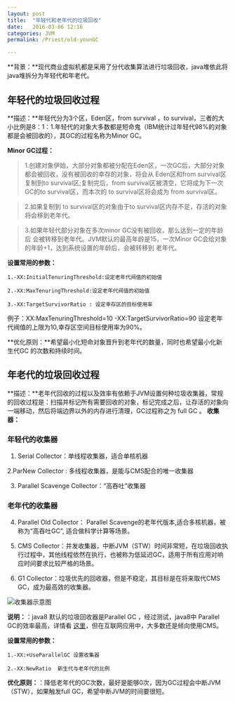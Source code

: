 ```yaml
---
layout: post
title:  "年轻代和老年代的垃圾回收"
date:   2016-03-06 12:16
categories: JVM
permalink: /Priest/old-younGC

---
```



**背景：**现代商业虚拟机都是采用了分代收集算法进行垃圾回收，java堆依此将java堆拆分为年轻代和年老代。

<h2>年轻代的垃圾回收过程</h2>

**描述：**年轻代分为3个区，Eden区，from survival ，to survival，三者的大小比例是8：1：1.年轻代的对象大多数都是短命鬼（IBM统计过年轻代98%的对象都是会被回收的），其GC的过程名称为Minor GC。

**Minor GC过程：**

>1.创建对象伊始，大部分对象都被分配在Eden区，一次GC后，大部分对象都会被回收，没有被回收的幸存的对象，将会从 Eden区和from survival区 复制到to survival区;复制完后，from survival区被清空，它将成为下一次GC的to survival区，而本次的 to survival区将会成为 from survival区。

>2.如果复制到 to survival区的对象由于to survival区内存不足，存活的对象将会移到老年代。

>3.如果年轻代部分对象在多次minor GC没有被回收，那么达到一定的年龄后 会被转移到老年代。JVM默认的最高年龄是15，一次Minor GC会给对象的年龄+1，达到系统设置的年龄后，会被转移到 老年代。

**设置常用的参数：**

	1.-XX:InitialTenuringThreshold:设定老年代阀值的初始值

	2.-XX:MaxTenuringThreshold:设定老年代阀值的初始值

	3.-XX:TargetSurvivorRatio : 设定幸存区的目标使用率

例子：XX:MaxTenuringThreshold=10 -XX:TargetSurvivorRatio=90 设定老年代阀值的上限为10,幸存区空间目标使用率为90%。

**优化原则：**希望最小化短命对象晋升到老年代的数量，同时也希望最小化新生代GC 的次数和持续时间。

<h2>年老代的垃圾回收过程</h2>

**描述：**老年代回收的过程以及效率有依赖于JVM设置何种垃圾收集器，常规的回收过程是：扫描并标记所有需要回收的对象，标记完成之后，让存活的对象向一端移动，然后将端边界以外的内存进行清理，GC过程称之为 full GC 。
**收集器：**

<h3>年轻代的收集器</h3>

1. Serial Collector：单线程收集器，适合单核机器

2.ParNew Collector : 多线程收集器，是能与CMS配合的唯一收集器

3. Parallel Scavenge Collector：“高吞吐”收集器

<h3>老年代的收集器</h3>

4. Parallel Old Collector： Parallel Scavenge的老年代版本,适合多核机器，被称为“高吞吐GC”, 适合做科学计算等场景。

5. CMS Collector：并发收集器，中断JVM（STW）时间非常短，在垃圾回收执行过程中，其他线程依然在执行，也被称为低延迟GC，适用于所有应用对响应时间要求比较严格的场景。

6. G1 Collector：垃圾优先的回收器，但是不稳定，其目标是在将来取代CMS GC，成为最高效的收集器。

![收集器示意图](http://7xrmyq.com1.z0.glb.clouddn.com/JVM01.png)

**说明：**：java8 默认的垃圾回收器是Parallel GC ，经过测试，java8中 Parallel GC的效率最高，详情看 [这里](http://www.importnew.com/16533.html)，但在互联网应用中，大多数还是倾向使用CMS。

**设置常用的参数：**

	1.-XX:+UseParallelGC 设置收集器

	2.-XX:NewRatio	新生代与老年代的比例


**优化原则：**：降低老年代的GC次数，最好是能够0次，因为GC过程会中断JVM （STW），如果触发full GC，希望中断JVM的时间要很短。
